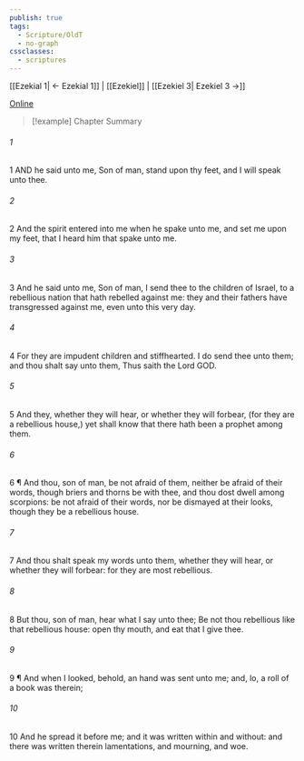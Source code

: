```yaml
---
publish: true
tags:
  - Scripture/OldT
  - no-graph
cssclasses:
  - scriptures
---
```

[[Ezekial 1| ← Ezekial 1]] | [[Ezekiel]] | [[Ezekiel 3| Ezekiel 3 →]]

[Online](https://churchofjesuschrist.org/study/scriptures/ot/ezek/2?lang=eng)

>[!example] Chapter Summary
>
###### 1
1 AND he said unto me, Son of man, stand upon thy feet, and I will speak unto thee.
###### 2
2 And the spirit entered into me when he spake unto me, and set me upon my feet, that I heard him that spake unto me.
###### 3
3 And he said unto me, Son of man, I send thee to the children of Israel, to a rebellious nation that hath rebelled against me: they and their fathers have transgressed against me, even unto this very day.
###### 4
4 For they are impudent children and stiffhearted.  I do send thee unto them; and thou shalt say unto them, Thus saith the Lord GOD.
###### 5
5 And they, whether they will hear, or whether they will forbear, (for they are a rebellious house,) yet shall know that there hath been a prophet among them.
###### 6
6 ¶ And thou, son of man, be not afraid of them, neither be afraid of their words, though briers and thorns be with thee, and thou dost dwell among scorpions: be not afraid of their words, nor be dismayed at their looks, though they be a rebellious house.
###### 7
7 And thou shalt speak my words unto them, whether they will hear, or whether they will forbear: for they are most rebellious.
###### 8
8 But thou, son of man, hear what I say unto thee; Be not thou rebellious like that rebellious house: open thy mouth, and eat that I give thee.
###### 9
9 ¶ And when I looked, behold, an hand was sent unto me; and, lo, a roll of a book was therein;
###### 10
10 And he spread it before me; and it was written within and without: and there was written therein lamentations, and mourning, and woe.



